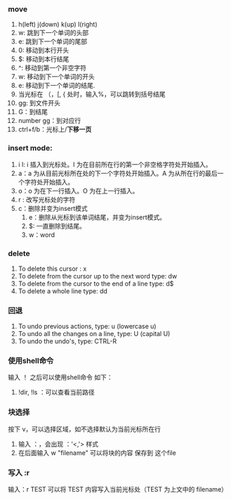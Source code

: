 ### move
1. h(left) j(down) k(up) l(right)
2. w: 跳到下一个单词的头部
3. e: 跳到下一个单词的尾部
4. 0: 移动到本行开头
5. $: 移动到本行结尾
6. ^: 移动到第一个非空字符
7. w: 移动到下一个单词的开头
8. e: 移动到下一个单词的结尾.
9. 当光标在 （，\[, { 处时，输入%，可以跳转到括号结尾
10. gg: 到文件开头
11. G：到结尾
12. number gg：到对应行
13. ctrl+f/b：光标上/**下移一页**
###  insert mode:
1. i I: i 插入到光标处。I 为在目前所在行的第一个非空格字符处开始插入。
2. a：a 为从目前光标所在处的下一个字符处开始插入。A 为从所在行的最后一个字符处开始插入。
3. o：o 为在下一行插入。O 为在上一行插入。
4. r : 改写光标处的字符
5. c：删除并变为insert模式
	1. e：删除从光标到该单词结尾，并变为insert模式。
	2. $: 一直删除到结尾。
	3. w：word
### delete 
1. To delete this cursor : x
2. To delete from the cursor up to the next word type:    dw
3. To delete from the cursor to the end of a line type:    d$
4. To delete a whole line type:    dd
### 回退
1. To undo previous actions, type:           u  (lowercase u)
2. To undo all the changes on a line, type:  U  (capital U)
3. To undo the undo's, type:                 CTRL-R      

### 使用shell命令
输入 ！ 之后可以使用shell命令 如下：
1. !dir, !ls ：可以查看当前路径

### 块选择
按下 v，可以选择区域，如不选择默认为当前光标所在行
1. 输入 ：，会出现 ：'<,'> 样式
2. 在后面输入 w "filename" 可以将块的内容 保存到 这个file 

### 写入 :r 
输入：r TEST 可以将 TEST 内容写入当前光标处（TEST 为上文中的 filename）